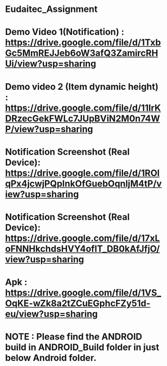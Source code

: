 # Eudaitec_Assignment

# Demo Video 1(Notification) : https://drive.google.com/file/d/1TxbGc5MmREJJeb6oW3afQ3ZamircRHUi/view?usp=sharing


# Demo video 2 (Item dynamic height) : https://drive.google.com/file/d/11lrKDRzecGekFWLc7JUpBViN2M0n74WP/view?usp=sharing


# Notification Screenshot (Real Device): https://drive.google.com/file/d/1ROlqPx4jcwjPQpInkOfGuebOqnljM4tP/view?usp=sharing 

# Notification Screenshot (Real Device): https://drive.google.com/file/d/17xLoFNNHkchdsHVY4ofIT_DB0kAfJfjO/view?usp=sharing

# Apk : https://drive.google.com/file/d/1VS_OqKE-wZk8a2tZCuEGphcFZy51d-eu/view?usp=sharing

# NOTE : Please find the ANDROID build in ANDROID_Build folder in just below Android folder.